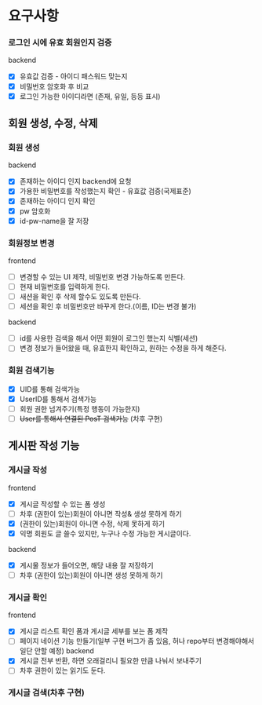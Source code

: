 # 요구사항

### 로그인 시에 유효 회원인지 검증

backend
- [X] 유효값 검증 - 아이디 패스워드 맞는지
- [X] 비밀번호 암호화 후 비교
- [X] 로그인 가능한 아이디라면 (존재, 유일, 등등 표시)

## 회원 생성, 수정, 삭제

### 회원 생성


backend
- [X] 존재하는 아이디 인지 backend에 요청
- [X] 가용한 비밀번호를 작성했는지 확인 - 유효값 검증(국제표준)
- [X] 존재하는 아이디 인지 확인
- [X] pw 암호화
- [X] id-pw-name을 잘 저장

### 회원정보 변경

frontend
- [ ] 변경할 수 있는 UI 제작, 비밀번호 변경 가능하도록 만든다.
- [ ] 현재 비밀번호를 입력하게 한다.
- [ ] 새션을 확인 후 삭제 할수도 있도록 만든다.
- [ ] 세션을 확인 후 비밀번호만 바꾸게 한다.(이름, ID는 변경 불가)

backend
- [ ] id를 사용한 검색을 해서 어떤 회원이 로그인 했는지 식별(세션)
- [ ] 변경 정보가 들어왔을 때, 유효한지 확인하고, 원하는 수정을 하게 해준다.

### 회원 검색기능

- [X] UID를 통해 검색가능
- [X] UserID를 통해서 검색가능
- [ ] 회원 권한 넘겨주기(특정 행동이 가능한지)
- [ ] ~~User를 통해서 연결된 PosT 검색가능~~ (차후 구현) 

## 게시판 작성 기능

### 게시글 작성

frontend
- [X] 게시글 작성할 수 있는 폼 생성
- [ ] 차후 (권한이 있는)회원이 아니면 작성& 생성 못하게 하기
- [X] (권한이 있는)회원이 아니면 수정, 삭제 못하게 하기
- [X] 익명 회원도 글 쓸수 있지만, 누구나 수정 가능한 게시글이다.

backend
- [X] 게시물 정보가 들어오면, 해당 내용 잘 저장하기
- [ ] 차후 (권한이 있는)회원이 아니면 생성 못하게 하기

### 게시글 확인

frontend
- [X] 게시글 리스트 확인 폼과 게시글 세부를 보는 폼 제작
- [ ] 페이지 네이션 기능 만들기(일부 구현 버그가 좀 있음, 허나 repo부터 변경해야해서 일단 안할 예정)
backend
- [X] 게시글 전부 반환, 하면 오래걸리니 필요한 만큼 나눠서 보내주기
- [ ] 차후 권한이 있는 읽기도 둔다.

### 게시글 검색(차후 구현)